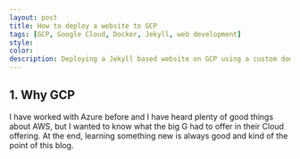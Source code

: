 ```yaml
---
layout: post
title: How to deploy a website to GCP
tags: [GCP, Google Cloud, Docker, Jekyll, web development]
style: 
color:
description: Deploying a Jekyll based website on GCP using a custom domain.
---
```


## 1. Why GCP

I have worked with Azure before and I have heard plenty of good things about AWS, but I wanted to know what the big G had to offer in their Cloud offering. At the end, learning something new is always good and kind of the point of this blog.
